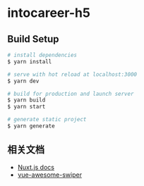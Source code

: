 # intocareer-h5

## Build Setup

```bash
# install dependencies
$ yarn install

# serve with hot reload at localhost:3000
$ yarn dev

# build for production and launch server
$ yarn build
$ yarn start

# generate static project
$ yarn generate
```
## 相关文档
- [Nuxt.js docs](https://nuxtjs.org)
- [vue-awesome-swiper](https://github.com/surmon-china/vue-awesome-swiper)

